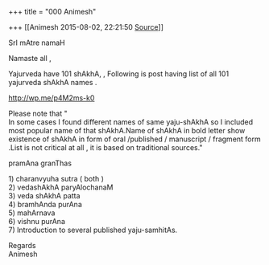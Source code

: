+++
title = "000 Animesh"

+++
[[Animesh	2015-08-02, 22:21:50 [Source](https://groups.google.com/g/samskrita/c/lUYvwju4OHE)]]



SrI mAtre namaH

Namaste all ,

Yajurveda have 101 shAkhA, , Following is post having list of all 101 yajurveda shAkhA names .

  
<http://wp.me/p4M2ms-k0>

Please note that "  
In some cases I found different names of same yaju-shAkhA so I included most popular name of that shAkhA.Name of shAkhA in bold letter show existence of shAkhA in form of oral /published / manuscript / fragment form .List is not critical at all , it is based on traditional sources."

pramAna granThas

1\) charanvyuha sutra ( both )  
2) vedashAkhA paryAlochanaM  
3) veda shAkhA patta  
4) bramhAnda purAna  
5) mahArnava  
6) vishnu purAna  
7) Introduction to several published yaju-samhitAs.

Regards  
Animesh  

